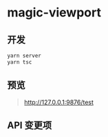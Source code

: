 # magic-viewport

## 开发

```bash
yarn server
yarn tsc
```

## 预览

> http://127.0.0.1:9876/test

## API 变更项
